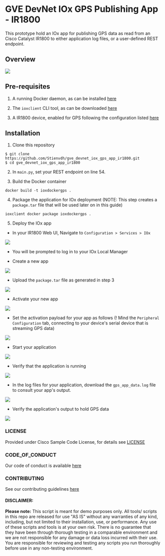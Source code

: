 # GVE DevNet IOx GPS Publishing App - IR1800

This prototype hold an IOx app for publishing GPS data as read from an Cisco Catalyst IR1800 to either application log files, or a user-defined REST endpoint.

## Overview

![](images/overview.png)

## Pre-requisites

1. A running Docker daemon, as can be installed [here](https://www.docker.com/products/docker-desktop/)

2. The `ioxclient` CLI tool, as can be downloaded [here](https://developer.cisco.com/docs/iox/#!iox-resource-downloads/downloads)

3. A IR1800 device, enabled for GPS following the configuration listed [here](https://www.cisco.com/c/en/us/td/docs/routers/access/IR1800/software/b-cisco-ir1800-scg/m-configuring-gps.html)

## Installation

1. Clone this repository

```
$ git clone https://github.com/Stienvdh/gve_devnet_iox_gps_app_ir1800.git
$ cd gve_devnet_iox_gps_app_ir1800
```

2. In `main.py`, set your REST endpoint on line 54. 

3. Build the Docker container

```
docker build -t ioxdockergps .
```

4. Package the application for IOx deployment (NOTE: This step creates a `package.tar` file that will be used later on in this guide)

```
ioxclient docker package ioxdockergps .
```

5. Deploy the IOx app

- In your IR1800 Web UI, Navigate to `Configuration > Services > IOx`

![](images/step1.png)

- You will be prompted to log in to your IOx Local Manager

- Create a new app

![](images/step2.png)

- Upload the `package.tar` file as generated in step 3

![](images/step3.png)

- Activate your new app

![](images/step4a.png)

- Set the activation payload for your app as follows (! Mind the `Peripheral Configuration` tab, connecting to your device's serial device that is streaming GPS data)

![](images/step4b.png)

- Start your application

![](images/step5.png)

- Verify that the application is running

![](images/step6.png)

- In the log files for your application, download the `gps_app_data.log` file to consult your app's output.

![](images/step7.png)

- Verify the application's output to hold GPS data

![](images/step8.png)

### LICENSE

Provided under Cisco Sample Code License, for details see [LICENSE](LICENSE.md)

### CODE_OF_CONDUCT

Our code of conduct is available [here](CODE_OF_CONDUCT.md)

### CONTRIBUTING

See our contributing guidelines [here](CONTRIBUTING.md)

#### DISCLAIMER:
<b>Please note:</b> This script is meant for demo purposes only. All tools/ scripts in this repo are released for use "AS IS" without any warranties of any kind, including, but not limited to their installation, use, or performance. Any use of these scripts and tools is at your own risk. There is no guarantee that they have been through thorough testing in a comparable environment and we are not responsible for any damage or data loss incurred with their use.
You are responsible for reviewing and testing any scripts you run thoroughly before use in any non-testing environment.